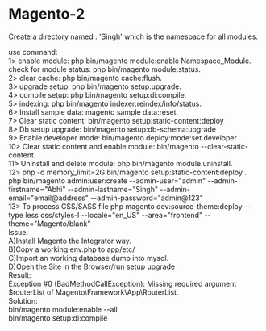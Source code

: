# Magento-2
Create a directory named : 'Singh'  which is the namespace for all modules.

use command: <br/>
1> enable module: php bin/magento module:enable Namespace_Module. <br/>
check for module status: php bin/magento module:status.<br/>
2> clear cache:  php bin/magento cache:flush. <br/>
3> upgrade setup: php bin/magento setup:upgrade. <br/>
4> compile setup: php bin/magento setup:di:compile. <br/>
5> indexing: php bin/magento indexer:reindex/info/status. <br/>
6> Install sample data: magento sample data:reset. <br/>
7> Clear static content: bin/magento setup:static-content:deploy <br/>
8> Db setup upgrade: bin/magento setup:db-schema:upgrade <br/>
9> Enable developer mode: bin/magento deploy:mode:set developer<br/>
10> Clear static content and enable module: bin/magento --clear-static-content.<br/>
11> Uninstall and delete module: php bin/magento module:uninstall.<br/>
12> php -d memory_limit=2G bin/magento setup:static-content:deploy .<br/>
php bin/magento admin:user:create --admin-user="admin" --admin-firstname="Abhi" --admin-lastname="Singh" --admin-email="email@address" --admin-password="admin@123" .<br/>
13> To process CSS/SASS file
php magento dev:source-theme:deploy --type less css/styles-l --locale="en_US" --area="frontend" --theme="Magento/blank"
<br/>
Issue:<br/>
A)Install Magento the Integrator way.<br/>
B)Copy a working env.php to app/etc/<br/>
C)Import an working database dump into mysql.<br/>
D)Open the Site in the Browser/run setup upgrade<br/>
Result: <br/>
Exception #0 (BadMethodCallException): Missing required argument $routerList of Magento\Framework\App\RouterList.<br/>
Solution: <br/>
bin/magento module:enable --all<br/>
bin/magento setup:di:compile<br/>
